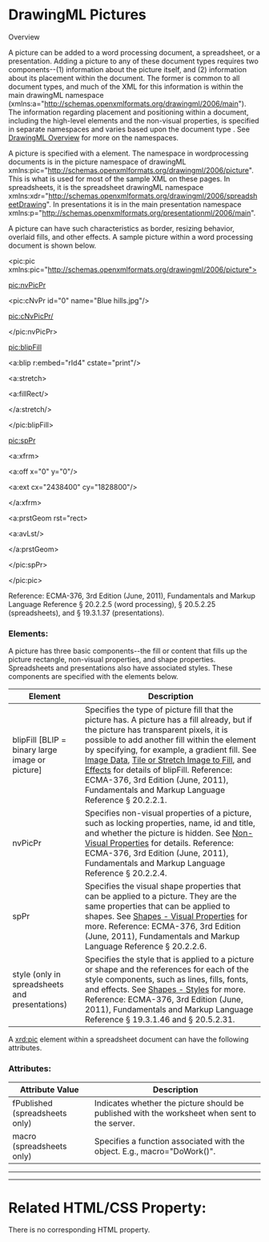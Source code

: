 # DrawingML Pictures

Overview

A picture can be added to a word processing document, a spreadsheet, or a presentation. Adding a picture to any of these document types requires two components--(1) information about the picture itself, and (2) information about its placement within the document. The former is common to all document types, and much of the XML for this information is within the main drawingML namespace (xmlns:a="http://schemas.openxmlformats.org/drawingml/2006/main"). The information regarding placement and positioning within a document, including the high-level elements and the non-visual properties, is specified in separate namespaces and varies based upon the document type . See [DrawingML Overview](drwOverview.md) for more on the namespaces.

A picture is specified with a <pic> element. The namespace in wordprocessing documents is in the picture namespace of drawingML xmlns:pic="http://schemas.openxmlformats.org/drawingml/2006/picture". This is what is used for most of the sample XML on these pages. In spreadsheets, it is the spreadsheet drawingML namespace xmlns:xdr="http://schemas.openxmlformats.org/drawingml/2006/spreadsheetDrawing". In presentations it is in the main presentation namespace xmlns:p="http://schemas.openxmlformats.org/presentationml/2006/main".

A picture can have such characteristics as border, resizing behavior, overlaid fills, and other effects. A sample picture within a word processing document is shown below.

<pic:pic xmlns:pic="http://schemas.openxmlformats.org/drawingml/2006/picture">

<pic:nvPicPr>

<pic:cNvPr id="0" name="Blue hills.jpg"/>

<pic:cNvPicPr/>

</pic:nvPicPr>

<pic:blipFill>

<a:blip r:embed="rId4" cstate="print"/>

<a:stretch>

<a:fillRect/>

</a:stretch/>

</pic:blipFill>

<pic:spPr>

<a:xfrm>

<a:off x="0" y="0"/>

<a:ext cx="2438400" cy="1828800"/>

</a:xfrm>

<a:prstGeom rst="rect>

<a:avLst/>

</a:prstGeom>

</pic:spPr>

</pic:pic>

Reference: ECMA-376, 3rd Edition (June, 2011), Fundamentals and Markup Language Reference § 20.2.2.5 (word processing), § 20.5.2.25 (spreadsheets), and § 19.3.1.37 (presentations).

### Elements:

A picture has three basic components--the fill or content that fills up the picture rectangle, non-visual properties, and shape properties. Spreadsheets and presentations also have associated styles. These components are specified with the elements below.

| Element                                         | Description                                                                                                                                                                                                                                                                                                                                                                                                                                                                                         |
| ----------------------------------------------- | --------------------------------------------------------------------------------------------------------------------------------------------------------------------------------------------------------------------------------------------------------------------------------------------------------------------------------------------------------------------------------------------------------------------------------------------------------------------------------------------------- |
| blipFill [BLIP = binary large image or picture] | Specifies the type of picture fill that the picture has. A picture has a fill already, but if the picture has transparent pixels, it is possible to add another fill within the <spPr> element by specifying, for example, a gradient fill. See [Image Data](drwPic-ImageData.md), [Tile or Stretch Image to Fill](drwPic-tile.md), and [Effects](drwPic-effects.md) for details of blipFill. Reference: ECMA-376, 3rd Edition (June, 2011), Fundamentals and Markup Language Reference § 20.2.2.1. |
| nvPicPr                                         | Specifies non-visual properties of a picture, such as locking properties, name, id and title, and whether the picture is hidden. See [Non-Visual Properties](drwPic-nvPicPr.md) for details. Reference: ECMA-376, 3rd Edition (June, 2011), Fundamentals and Markup Language Reference § 20.2.2.4.                                                                                                                                                                                                  |
| spPr                                            | Specifies the visual shape properties that can be applied to a picture. They are the same properties that can be applied to shapes. See [Shapes - Visual Properties](drwSp-SpPr.md) for more. Reference: ECMA-376, 3rd Edition (June, 2011), Fundamentals and Markup Language Reference § 20.2.2.6.                                                                                                                                                                                                 |
| style (only in spreadsheets and presentations)  | Specifies the style that is applied to a picture or shape and the references for each of the style components, such as lines, fills, fonts, and effects. See [Shapes - Styles](drwSp-styles.md) for more. Reference: ECMA-376, 3rd Edition (June, 2011), Fundamentals and Markup Language Reference § 19.3.1.46 and § 20.5.2.31.                                                                                                                                                                    |

A <xrd:pic> element within a spreadsheet document can have the following attributes.

### Attributes:

| Attribute Value                | Description                                                                                   |
| ------------------------------ | --------------------------------------------------------------------------------------------- |
| fPublished (spreadsheets only) | Indicates whether the picture should be published with the worksheet when sent to the server. |
| macro (spreadsheets only)      | Specifies a function associated with the object. E.g., macro="DoWork()".                      |

---

---

# Related HTML/CSS Property:

There is no corresponding HTML property.
